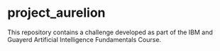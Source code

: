 # project_aurelion
This repository contains a challenge developed as part of the IBM and Guayerd Artificial Intelligence Fundamentals Course.
